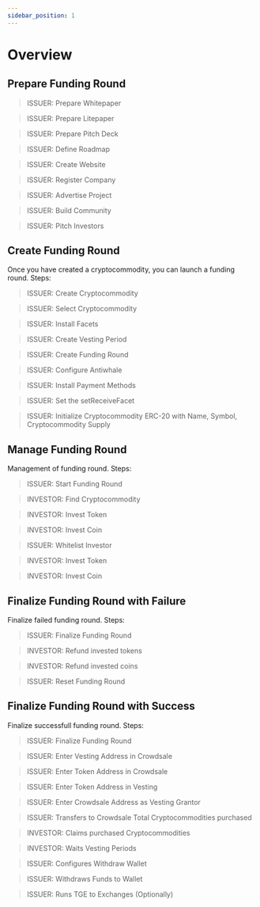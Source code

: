 ```yaml
---
sidebar_position: 1
---
```


# Overview

## Prepare Funding Round

> ISSUER: Prepare Whitepaper

> ISSUER: Prepare Litepaper

> ISSUER: Prepare Pitch Deck

> ISSUER: Define Roadmap

> ISSUER: Create Website

> ISSUER: Register Company

> ISSUER: Advertise Project

> ISSUER: Build Community

> ISSUER: Pitch Investors

## Create Funding Round

Once you have created a cryptocommodity, you can launch a funding round. Steps:

> ISSUER: Create Cryptocommodity

> ISSUER: Select Cryptocommodity

> ISSUER: Install Facets

> ISSUER: Create Vesting Period

> ISSUER: Create Funding Round

> ISSUER: Configure Antiwhale

> ISSUER: Install Payment Methods

> ISSUER: Set the setReceiveFacet

> ISSUER: Initialize Cryptocommodity ERC-20 with Name, Symbol, Cryptocommodity Supply

## Manage Funding Round

Management of funding round. Steps:

> ISSUER: Start Funding Round

> INVESTOR: Find Cryptocommodity

> INVESTOR: Invest Token

> INVESTOR: Invest Coin

> ISSUER: Whitelist Investor

> INVESTOR: Invest Token

> INVESTOR: Invest Coin

## Finalize Funding Round with Failure

Finalize failed funding round. Steps:

> ISSUER: Finalize Funding Round

> INVESTOR: Refund invested tokens

> INVESTOR: Refund invested coins

> ISSUER: Reset Funding Round

## Finalize Funding Round with Success

Finalize successfull funding round. Steps:

> ISSUER: Finalize Funding Round

> ISSUER: Enter Vesting Address in Crowdsale

> ISSUER: Enter Token Address in Crowdsale

> ISSUER: Enter Token Address in Vesting

> ISSUER: Enter Crowdsale Address as Vesting Grantor

> ISSUER: Transfers to Crowdsale Total Cryptocommodities purchased 

> INVESTOR: Claims purchased Cryptocommodities

> INVESTOR: Waits Vesting Periods

> ISSUER: Configures Withdraw Wallet

> ISSUER: Withdraws Funds to Wallet

> ISSUER: Runs TGE to Exchanges (Optionally)
